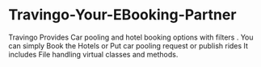 # Travingo-Your-EBooking-Partner
Travingo Provides Car pooling and hotel booking options with filters . You can simply Book the Hotels or Put car pooling request or publish rides It includes File handling virtual classes and methods.
